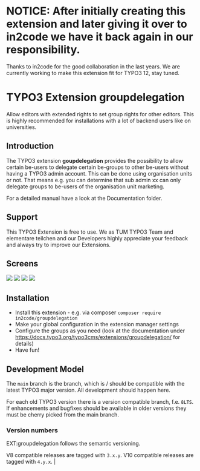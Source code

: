 # NOTICE: After initially creating this extension and later giving it over to in2code we have it back again in our responsibility.
Thanks to in2code for the good collaboration in the last years.
We are currently working to make this extension fit for TYPO3 12, stay tuned.

# TYPO3 Extension groupdelegation

Allow editors with extended rights to set group rights for other editors.
This is highly recommended for installations with a lot of backend users like on universities.

## Introduction

The TYPO3 extension **goupdelegation** provides the possibility to allow certain be-users to delegate
certain be-groups to other be-users without having a TYPO3 admin account.
This can be done using organisation units or not.
That means e.g. you can determine that sub admin xx can only delegate groups to be-users of the organisation
unit marketing.

For a detailed manual have a look at the Documentation folder.

## Support
This TYPO3 Extension is free to use. We as TUM TYPO3 Team and elementare teilchen and our Developers highly appreciate your feedback and always try to improve our Extensions. 

## Screens

<img src="https://docs.typo3.org/typo3cms/extensions/groupdelegation/_images/subadmin_menu.png" />
<img src="https://docs.typo3.org/typo3cms/extensions/groupdelegation/_images/subadmin_edit-user.png" />
<img src="https://docs.typo3.org/typo3cms/extensions/groupdelegation/_images/create_ou.png" />
<img src="https://docs.typo3.org/typo3cms/extensions/groupdelegation/_images/subadmin_group.png" />

## Installation

* Install this extension - e.g. via composer `composer require in2code/groupdelegation`
* Make your global configuration in the extension manager settings
* Configure the groups as you need (look at the documentation under https://docs.typo3.org/typo3cms/extensions/groupdelegation/ for details)
* Have fun!

## Development Model

The `main` branch is the branch, which is / should be compatible with the latest TYPO3 major version. All development
should happen here.

For each old TYPO3 version there is a version compatible branch, f.e. `8LTS`. If enhancements and bugfixes should
be available in older versions they must be cherry picked from the main branch.

### Version numbers

EXT:groupdelegation follows the semantic versioning.

V8 compatible releases are tagged with `3.x.y`. V10 compatible releases are tagged with `4.y.x`.                                   |
